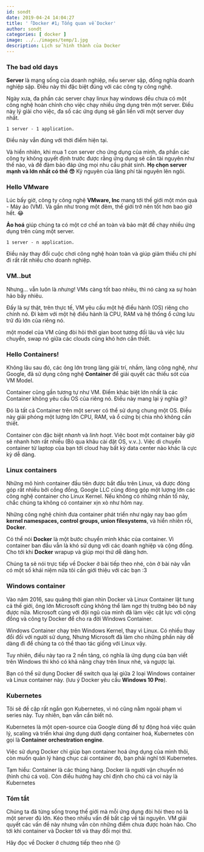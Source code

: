 ```yaml
---
id: sondt
date: 2019-04-24 14:04:27
title: '「Docker #1」Tổng quan về Docker'
author: sondt
categories: [ docker ]
image: ../../images/temp/1.jpg
description: Lịch sử hình thành của Docker 
---
```


### The bad old days

**Server** là mạng sống của doanh nghiệp, nếu server sập, đồng nghĩa doanh nghiệp sập. Điều này thì đặc biệt đúng với các công ty công nghệ.

Ngày xưa, đa phần các server chạy linux hay windows đều chưa có một công nghệ hoàn chỉnh cho việc chạy nhiều ứng dụng trên một server. Điều này lý giải cho việc, đa số các ứng dụng sẽ gắn liền với một server duy nhất.

```
1 server - 1 application.
```

Điều này vẫn đúng với thời điểm hiện tại.

Và hiển nhiên, khi mua 1 con server cho ứng dụng của mình, đa phần các công ty không quyết định trước được rằng ứng dụng sẽ cần tài nguyên như thế nào, và để đảm bảo đáp ứng mọi nhu cầu phát sinh. **Họ chọn server mạnh và lớn nhất có thể 😙** Kỷ nguyên của lãng phí tài nguyên lên ngôi.

### Hello VMware

Lúc bấy giờ, công ty công nghệ **VMware, Inc** mang tới thế giới một món quà - Máy ảo (VM). Và gần như trong một đêm, thế giới trở nên tốt hơn bao giờ hết. 😂

**Ảo hoá** giúp chúng ta có một cơ chế an toàn và bảo mật để chạy nhiều ứng dụng trên cùng một server.

```
1 server - n application.
```

Điều này thay đổi cuộc chơi công nghệ hoàn toàn và giúp giảm thiểu chi phí đi rất rất nhiều cho doanh nghiệp.

### VM..but

Nhưng... vẫn luôn là _nhưng_! VMs càng tốt bao nhiêu, thì nó càng xa sự hoàn hảo bấy nhiêu.

Đấy là sự thật, trên thực tế, VM yêu cầu một hệ điều hành (OS) riêng cho chính nó. Đi kèm với một hệ điều hành là CPU, RAM và hệ thống ổ cứng lưu trữ đủ lớn của riêng nó.

một model của VM cũng đòi hỏi thời gian boot tương đối lâu và việc lưu chuyển, swap nó giữa các clouds cũng khó hơn cần thiết.

### Hello Containers!

Không lâu sau đó, các ông lớn trong làng giải trí, nhầm, làng công nghệ, như Google, đã sử dụng công nghệ **Container** để giải quyết các thiếu sót của VM Model.

Container cũng gần tương tự như VM. Điểm khác biệt lớn nhất là các Container không yêu cầu OS của riêng nó. Điều này mang lại ý nghĩa gì?

Đó là tất cả Container trên một server có thể sử dụng chung một OS. Điều này giải phóng một lượng lớn CPU, RAM, và ổ cứng bị chia nhỏ không cần thiết.

Container còn đặc biệt _nhanh_ và _linh hoạt_. Việc boot một container bây giờ sẽ nhanh hơn rất nhiều (Bỏ qua khâu cài đặt OS, v.v..). Việc di chuyển container từ laptop của bạn tới cloud hay bất kỳ data center nào khác là cực kỳ dễ dàng.


### Linux containers

Những mô hình container đầu tiên được bắt đầu trên Linux, và được đóng góp rất nhiều bởi cồng đồng, Google LLC cũng đóng góp một lượng lớn các công nghệ container cho Linux Kernel. Nếu không có những nhân tố này, chắc chúng ta không có container xịn xò như hôm nay.

Những công nghệ chính đưa container phát triển như ngày nay bao gồm **kernel namespaces, control groups, union filesystems**, và hiển nhiên rồi, **Docker**.

Có thể nói **Docker** là một bước chuyển mình khác của container. Vì container ban đầu vẫn là khó sử dụng với các doanh nghiệp và cộng đồng. Cho tới khi **Docker** wrapup và giúp mọi thứ dễ dàng hơn.

Chúng ta sẽ nói trực tiếp về Docker ở bài tiếp theo nhé, còn ở bài này vẫn có một số khái niệm nữa tôi cần giới thiệu với các bạn :3


### Windows container

Vào năm 2016, sau quãng thời gian nhìn Docker và Linux Container lật tung cả thế giới, ông lớn Microsoft cũng không thể làm ngơ thị trường béo bở này được nữa. Microsoft cùng với đội ngũ của mình đã làm việc cật lực với cộng đồng và công ty Docker để cho ra đời Windows Container.

Windows Container chạy trên Windows Kernel, thay vì Linux. Có nhiều thay đổi đối với người sử dụng, Nhưng Microsoft đã làm cho những phần này dễ dàng đi để chúng ta có thể thao tác giống với Linux vậy.

Tuy nhiên, điều này tạo ra 2 nền tảng, có nghĩa là ứng dụng của bạn viết trên Windows thì khó có khả năng chạy trên linux nhé, và ngược lại.

Bạn có thể sử dụng Docker để switch qua lại giữa 2 loại Windows container và Linux container này. (lưu ý Docker yêu cầu **Windows 10 Pro**).

### Kubernetes

Tôi sẽ đề cập rất ngắn gọn Kubernetes, vì nó cũng nằm ngoài phạm vi series này. Tuy nhiên, bạn vẫn cần biết nó.

Kubernetes là một open-source của Google dùng để tự động hoá việc quản lý, scaling và triển khai ứng dụng dưới dạng container hoá, Kubernetes còn gọi là **Container orchestration engine**.

Việc sử dụng Docker chỉ giúp bạn container hoá ứng dụng của mình thôi, còn muốn quản lý hàng chục cái container đó, bạn phải nghĩ tới Kubernetes.

Tạm hiểu: Container là các thùng hàng. Docker là người vận chuyển nó (hình chú cá voi). Còn điều hướng hay chỉ định cho chú cá voi này là Kubernetes


### Tóm tắt

Chúng ta đã từng sống trong thế giới mà mỗi ứng dụng đòi hỏi theo nó là một server đủ lớn. Kéo theo nhiều vấn đề bất cập về tài nguyên. VM giải quyết các vấn đề này nhưng vẫn còn những điểm chưa được hoàn hảo. Cho tới khi container và Docker tới và thay đổi mọi thứ.

Hãy đọc về Docker ở chương tiếp theo nhé 😗
